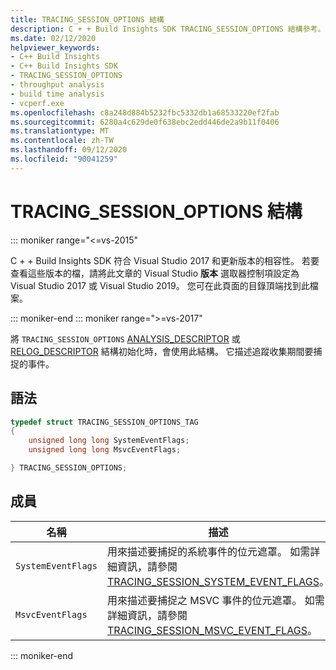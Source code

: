 ```yaml
---
title: TRACING_SESSION_OPTIONS 結構
description: C + + Build Insights SDK TRACING_SESSION_OPTIONS 結構參考。
ms.date: 02/12/2020
helpviewer_keywords:
- C++ Build Insights
- C++ Build Insights SDK
- TRACING_SESSION_OPTIONS
- throughput analysis
- build time analysis
- vcperf.exe
ms.openlocfilehash: c8a248d884b5232fbc5332db1a68533220ef2fab
ms.sourcegitcommit: 6280a4c629de0f638ebc2edd446de2a9b11f0406
ms.translationtype: MT
ms.contentlocale: zh-TW
ms.lasthandoff: 09/12/2020
ms.locfileid: "90041259"
---
```

# <a name="tracing_session_options-structure"></a>TRACING_SESSION_OPTIONS 結構

::: moniker range="<=vs-2015"

C + + Build Insights SDK 符合 Visual Studio 2017 和更新版本的相容性。 若要查看這些版本的檔，請將此文章的 Visual Studio **版本** 選取器控制項設定為 Visual Studio 2017 或 Visual Studio 2019。 您可在此頁面的目錄頂端找到此檔案。

::: moniker-end
::: moniker range=">=vs-2017"

將 `TRACING_SESSION_OPTIONS` [ANALYSIS_DESCRIPTOR](analysis-descriptor-struct.md) 或 [RELOG_DESCRIPTOR](relog-descriptor-struct.md) 結構初始化時，會使用此結構。 它描述追蹤收集期間要捕捉的事件。

## <a name="syntax"></a>語法

```cpp
typedef struct TRACING_SESSION_OPTIONS_TAG
{
    unsigned long long SystemEventFlags;
    unsigned long long MsvcEventFlags;

} TRACING_SESSION_OPTIONS;
```

## <a name="members"></a>成員

| 名稱 | 描述 |
|--|--|
| `SystemEventFlags` | 用來描述要捕捉的系統事件的位元遮罩。 如需詳細資訊，請參閱 [TRACING_SESSION_SYSTEM_EVENT_FLAGS](tracing-session-system-event-flags-constants.md)。 |
| `MsvcEventFlags` | 用來描述要捕捉之 MSVC 事件的位元遮罩。 如需詳細資訊，請參閱 [TRACING_SESSION_MSVC_EVENT_FLAGS](tracing-session-msvc-event-flags-constants.md)。 |

::: moniker-end
